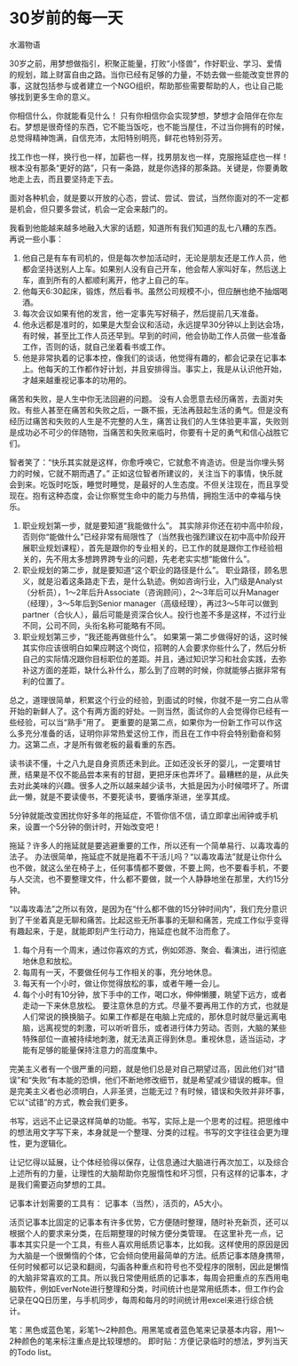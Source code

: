 # 30岁前的每一天

水湄物语

30岁之前，用梦想做指引，积聚正能量，打败“小怪兽”，作好职业、学习、爱情的规划，踏上财富自由之路。当你已经有足够的力量，不妨去做一些能改变世界的事，这就包括参与或者建立一个NGO组织，帮助那些需要帮助的人，也让自己能够找到更多生命的意义。

你相信什么，你就能看见什么！ 只有你相信你会实现梦想，梦想才会陪伴在你左右。梦想是很奇怪的东西，它不能当饭吃，也不能当屋住，不过当你拥有的时候，总觉得精神饱满，自信充沛，太阳特别明亮，鲜花也特别芬芳。

找工作也一样，换行也一样，加薪也一样，找男朋友也一样，克服拖延症也一样！根本没有那条“更好的路”，只有一条路，就是你选择的那条路。关键是，你要勇敢地走上去，而且要坚持走下去。

面对各种机会，就是要以开放的心态，尝试、尝试、尝试，当然你面对的不一定都是机会，但只要多尝试，机会一定会来敲门的。

我看到他能越来越多地融入大家的话题，知道所有我们知道的乱七八糟的东西。 再说一些小事：
1. 他自己是有车有司机的，但是每次参加活动时，无论是朋友还是工作人员，他都会坚持送别人上车。如果别人没有自己开车，他会帮人家叫好车，然后送上车，直到所有的人都顺利离开，他才上自己的车。
2. 他每天6:30起床，锻炼，然后看书。虽然公司规模不小，但应酬也绝不抽烟喝酒。
3. 每次会议如果有他的发言，他一定事先写好稿子，然后提前几天准备。
4. 他永远都是准时的，如果是大型会议和活动，永远提早30分钟以上到达会场，有时候，甚至比工作人员还早到。早到的时间，他会协助工作人员做一些准备工作，否则的话，就自己坐着看书或工作。
5. 他是非常执着的记事本控，像我们的谈话，他觉得有趣的，都会记录在记事本上。他每天的工作都作好计划，并且安排得当。事实上，我是从认识他开始，才越来越重视记事本的功用的。

痛苦和失败，是人生中你无法回避的问题。 没有人会愿意去经历痛苦，去面对失败。有些人甚至在痛苦和失败之后，一蹶不振，无法再鼓起生活的勇气。但是没有经历过痛苦和失败的人生是不完整的人生，痛苦让我们的人生体验更丰富，失败则是成功必不可少的伴随物，当痛苦和失败来临时，你要有十足的勇气和信心战胜它们。

智者笑了：“快乐其实就是这样，你愈呼唤它，它就愈不肯造访。但是当你埋头努力的时候，它就不期而遇了。” 正如这位智者所建议的，关注当下的事情，快乐就会到来。吃饭时吃饭，睡觉时睡觉，是最好的人生态度。不但关注现在，而且享受现在。抱有这种态度，会让你察觉生命中的能力与热情，拥抱生活中的幸福与快乐。

1. 职业规划第一步，就是要知道“我能做什么”。 其实除非你还在初中高中阶段，否则你“能做什么”已经非常有局限性了（当然我也强烈建议在初中高中阶段开展职业规划课程），首先是跟你的专业相关的，已工作的就是跟你工作经验相关的，先不用太多想跨界跨专业的问题，先老老实实想“能做什么”。
2. 职业规划的第二步，就是要知道“这个职业的路径是什么”。 职业路径，顾名思义，就是沿着这条路走下去，是什么轨迹。例如咨询行业，入门级是Analyst（分析员），1～2年后升Associate（咨询顾问），2～3年后可以升Manager（经理），3～5年后到Senior manager（高级经理），再过3～5年可以做到partner（合伙人），最后可能是资深合伙人。投行也差不多是这样，不过行业不同，公司不同，头衔名称可能略有不同。
3. 职业规划第三步，“我还能再做些什么”。 如果第一第二步做得好的话，这时候其实你应该很明白如果应聘这个岗位，招聘的人会要求你些什么了，然后分析自己的实际情况跟你目标职位的差距。并且，通过知识学习和社会实践，去弥补这方面的差距，缺什么补什么，那么到了应聘的时候，你就能够占据非常有利的位置了。


总之，道理很简单，积累这个行业的经验，到面试的时候，你就不是一穷二白从零开始的新鲜人了。这个有两方面的好处。一则当然，面试你的人会觉得你已经有一些经验，可以当“熟手”用了。 更重要的是第二点，如果你为一份新工作可以作这么多充分准备的话，证明你非常热爱这份工作，而且在工作中将会特别勤奋和努力。这第二点，才是所有做老板的最看重的东西。

读书读不懂，十之八九是自身资质还未到此。正如还没长牙的婴儿，一定要啃甘蔗，结果是不仅不能品尝本来有的甘甜，更把牙床也弄坏了。最糟糕的是，从此失去对此美味的兴趣。很多人之所以越来越少读书，大抵是因为小时候喂坏了。所谓此一懒，就是不要读傻书，不要死读书，要循序渐进，坐享其成。

5分钟就能改变困扰你好多年的拖延症，不管你信不信，请立即拿出闹钟或手机来，设置一个5分钟的倒计时，开始改变吧！

拖延？许多人的拖延就是要逃避重要的工作，所以还有一个简单易行、以毒攻毒的法子。 办法很简单，拖延症不就是拖着不干活儿吗？“以毒攻毒法”就是让你什么也不做，就这么坐在椅子上，任何事情都不要做，不要上网，也不要看手机，不要与人交流，也不要整理文件，什么都不要做，就一个人静静地坐在那里，大约15分钟。

“以毒攻毒法”之所以有效，是因为在“什么都不做的15分钟时间内”，我们充分意识到了干坐着真是无聊和痛苦。比起这些无所事事的无聊和痛苦，完成工作似乎变得有趣起来，于是，就能即刻产生行动力，拖延症也就不治而愈了。

1. 每个月有一个周末，通过你喜欢的方式，例如郊游、聚会、看演出，进行彻底地休息和放松。
2. 每周有一天，不要做任何与工作相关的事，充分地休息。
3. 每天有一个小时，做让你觉得放松的事，或者午睡一会儿。
4. 每个小时有10分钟，放下手中的工作，喝口水，伸伸懒腰，眺望下远方，或者走动一下来休息放松。 要注意休息的方式。尽量不要再用工作的方式，也就是人们常说的换换脑子。如果工作都是在电脑上完成的，那休息时就尽量远离电脑，远离视觉的刺激，可以听听音乐，或者进行体力劳动。否则，大脑的某些特殊部位一直被持续地刺激，就无法真正得到休息。重视休息，适当运动，才能有足够的能量保持注意力的高度集中。

完美主义者有一个很严重的问题，就是他们总是对自己期望过高，因此他们对“错误”和“失败”有本能的恐惧，他们不断地修改细节，就是希望减少错误的概率。但是完美主义者也必须明白，人非圣贤，岂能无过？有时候，错误和失败并非坏事，它以“试错”的方式，教会我们更多。

书写，远远不止记录这样简单的功能。书写，实际上是一个思考的过程。把思维中的想法用文字写下来，本身就是一个整理、分类的过程。书写的文字往往会更为理性，更为逻辑化。

让记忆得以延展，让个体经验得以保存，让信息通过大脑进行再次加工，以及综合上述所有的力量，让理性的大脑帮助你克服惰性和坏习惯，只有这样的记事本，才是我们需要迈向梦想的工具。

记事本计划需要的工具有： 记事本（当然），活页的，A5大小。

活页记事本比固定的记事本有许多优势，它方便随时整理，随时补充新页，还可以根据个人的要求来分类，在后期整理的时候方便分类管理。 在这里补充一点，记事本其实只是一个工具，有些人喜欢用纸质记事本，比如我。这样使用的原因是因为大脑是一个很懒惰的个体，它会倾向使用最简单的方法。纸质记事本随身携带，任何时候都可以记录和翻阅，勾画各种重点和符号也不受程序的限制，因此是懒惰的大脑非常喜欢的工具。所以我日常使用纸质的记事本，每周会把重点的东西用电脑软件，例如EverNote进行整理和分类，时间统计也是常用纸质本，但工作约会记录在QQ日历里，与手机同步，每周和每月的时间统计用excel来进行综合统计。

笔：黑色或蓝色笔，彩笔1～2种颜色。用黑笔或者蓝色笔来记录基本内容，用1～2种颜色的笔来标注重点是比较理想的。 即时贴：方便记录临时的想法，罗列当天的Todo list。
